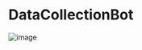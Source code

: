 # DataCollectionBot

![image](https://user-images.githubusercontent.com/37594125/173404204-d1bdc744-bdd5-494d-ad99-2080a6ec99af.png)
